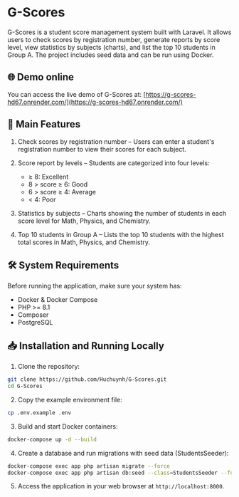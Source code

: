 # G-Scores

G-Scores is a student score management system built with Laravel. It allows users to check scores by registration number, generate reports by score level, view statistics by subjects (charts), and list the top 10 students in Group A. The project includes seed data and can be run using Docker.

## 🌐 Demo online

You can access the live demo of G-Scores at: [https://g-scores-hd67.onrender.com/](https://g-scores-hd67.onrender.com/)

## 🚀 Main Features

1. Check scores by registration number – Users can enter a student's registration number to view their scores for each subject.

2. Score report by levels – Students are categorized into four levels:

    - ≥ 8: Excellent
    - 8 > score ≥ 6: Good
    - 6 > score ≥ 4: Average
    - < 4: Poor

3. Statistics by subjects – Charts showing the number of students in each score level for Math, Physics, and Chemistry.

4. Top 10 students in Group A – Lists the top 10 students with the highest total scores in Math, Physics, and Chemistry.

## 🛠️ System Requirements

Before running the application, make sure your system has:

-   Docker & Docker Compose
-   PHP >= 8.1
-   Composer
-   PostgreSQL

## 📥 Installation and Running Locally

1. Clone the repository:

```bash
git clone https://github.com/Huchuynh/G-Scores.git
cd G-Scores
```

2. Copy the example environment file:

```bash
cp .env.example .env
```

3. Build and start Docker containers:

```bash
docker-compose up -d --build
```

4. Create a database and run migrations with seed data (StudentsSeeder):

```bash
docker-compose exec app php artisan migrate --force
docker-compose exec app php artisan db:seed --class=StudentsSeeder --force
```

5. Access the application in your web browser at `http://localhost:8000`.
